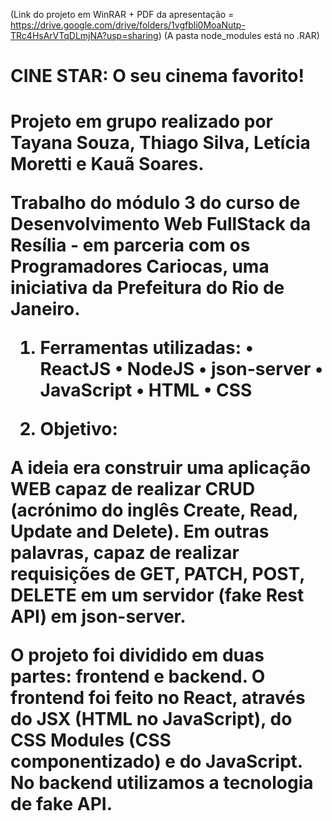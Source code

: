 (Link do projeto em WinRAR + PDF da apresentação = https://drive.google.com/drive/folders/1vgfbli0MoaNutp-TRc4HsArVTqDLmjNA?usp=sharing)
(A pasta node_modules está no .RAR)


<h1>CINE STAR: O seu cinema favorito!<h1>

Projeto em grupo realizado por Tayana Souza, Thiago Silva, Letícia Moretti e Kauã Soares.

Trabalho do módulo 3 do curso de Desenvolvimento Web FullStack da Resília - em parceria com os Programadores Cariocas, uma iniciativa da Prefeitura do Rio de Janeiro.

1. Ferramentas utilizadas: 
• ReactJS
• NodeJS
• json-server
• JavaScript
• HTML
• CSS

2. Objetivo:

A ideia era construir uma aplicação WEB capaz de realizar CRUD (acrónimo do inglês Create, Read, Update and Delete). Em outras palavras, capaz de realizar requisições de GET, PATCH, POST, DELETE em um servidor (fake Rest API) em json-server. 

O projeto foi dividido em duas partes: frontend e backend. O frontend foi feito no React, através do JSX (HTML no JavaScript), do CSS Modules (CSS componentizado) e do JavaScript. No backend utilizamos a tecnologia de fake API.

